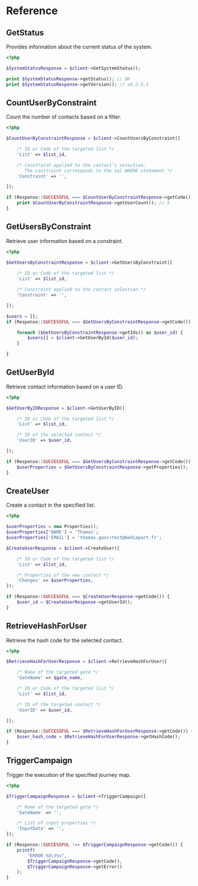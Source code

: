 # Reference


## GetStatus

Provides information about the current status of the system.

```php
<?php

$SystemStatusResponse = $client->GetSystemStatus();

print $SystemStatusResponse->getStatus(); // OK
print $SystemStatusResponse->getVersion(); // v6.2.5.1

```


## CountUserByConstraint

Count the number of contacts based on a filter.

```php
<?php

$CountUserByConstraintResponse = $client->CountUsersByConstraint([

    /* ID or Code of the targeted list */
    'List' => $list_id,

    /* Constraint applied to the contact’s selection. 
       The constraint corresponds to the sql WHERE statement */
    'Constraint' => '',

]);

if (Response::SUCCESSFUL === $CountUserByConstraintResponse->getCode()) {
    print $CountUserByConstraintResponse->getUserCount(); // 5
}

```


## GetUsersByConstraint

Retrieve user information based on a constraint.

```php
<?php

$GetUsersByConstraintResponse = $client->GetUsersByConstraint([
    
    /* ID or Code of the targeted list */
    'List' => $list_id,

    /* Constraint applied to the contact selection */
    'Constraint' => '',

]);

$users = [];
if (Response::SUCCESSFUL === $GetUsersByConstraintResponse->getCode()) {

    foreach ($GetUsersByConstraintResponse->getIds() as $user_id) {
        $users[] = $client->GetUserById($user_id);
    }

}

```


## GetUserById

Retrieve contact information based on a user ID.

```php
<?php

$GetUserByIDResponse = $client->GetUserByID([

    /* ID or Code of the targeted list */
    'List' => $list_id,

    /* ID of the selected contact */
    'UserID' => $user_id,

]);

if (Response::SUCCESSFUL === $GetUsersByConstraintResponse->getCode()) {
    $userProperties = $GetUsersByConstraintResponse->getProperties();
}

```


## CreateUser

Create a contact in the specified list.

```php
<?php

$userProperties = new Properties();
$userProperties['NAME'] = 'Thomas';
$userProperties['EMAIL'] = 'thomas.gasc+test@mediapart.fr';

$CreateUserResponse = $client->CreateUser([

    /* ID or Code of the targeted list */
    'List' => $list_id,

    /* Properties of the new contact */
    'Changes' => $userProperties,
]);

if (Response::SUCCESSFUL === $CreateUserResponse->getCode()) {
    $user_id = $CreateUserResponse->getUserId();
}

```


## RetrieveHashForUser

Retrieve the hash code for the selected contact.

```php
<?php

$RetrieveHashForUserResponse = $client->RetrieveHashForUser([

    /* Name of the targeted gate */
    'GateName' => $gate_name,

    /* ID or Code of the targeted list */
    'List' => $list_id,

    /* ID of the targeted contact */
    'UserID' => $user_id,

]);

if (Response::SUCCESSFUL === $RetrieveHashForUserResponse->getCode()) {
    $user_hash_code = $RetrieveHashForUserResponse->getHashCode();
}

```


## TriggerCampaign

Trigger the execution of the specified journey map.

```php
<?php

$TriggerCampaignResponse = $client->TriggerCampaign([

    /* Name of the targeted gate */
    'GateName' => '',

    /* List of input properties */
    'InputData' => '',
]);

if (Response::SUCCESSFUL !== $TriggerCampaignResponse->getCode()) {
    printf(
        "ERROR %d\t%s",
        $TriggerCampaignResponse->getCode(),
        $TriggerCampaignResponse->getError()
    );
}

```

